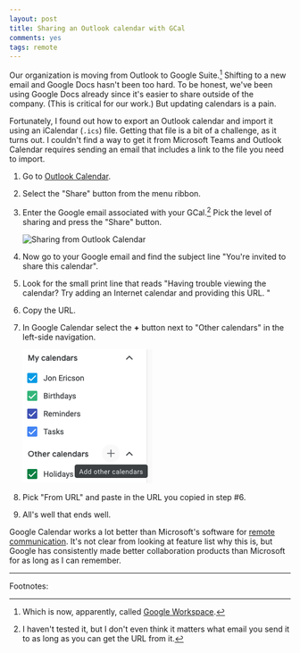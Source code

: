 ```yaml
---
layout: post
title: Sharing an Outlook calendar with GCal
comments: yes
tags: remote
---
```


Our organization is moving from Outlook to Google Suite.[^1] Shifting
to a new email and Google Docs hasn't been too hard. To be honest,
we've been using Google Docs already since it's easier to share
outside of the company. (This is critical for our work.) But updating
calendars is a pain.

Fortunately, I found out how to export an Outlook calendar and import
it using an iCalendar (`.ics`) file. Getting that file is a bit of a
challenge, as it turns out. I couldn't find a way to get it from
Microsoft Teams and Outlook Calendar requires sending an email that
includes a link to the file you need to import.

1. Go to [Outlook Calendar](https://outlook.office.com/calendar).
2. Select the "Share" button from the menu ribbon.
3. Enter the Google email associated with your GCal.[^2] Pick the
   level of sharing and press the "Share" button.
   
   ![Sharing from
   Outlook Calendar](/images/outlook_share.png)

4. Now go to your Google email and find the subject line "You're
   invited to share this calendar".
5. Look for the small print line that reads "Having trouble viewing
   the calendar? Try adding an Internet calendar and providing this
   URL. "
6. Copy the URL.
7. In Google Calendar select the **+** button next to "Other
   calendars" in the left-side navigation.
   
   ![Import from URL](/images/gcal_import.png)

8. Pick "From URL" and paste in the URL you copied in step #6.
9. All's well that ends well.

Google Calendar works a lot better than Microsoft's software for
[remote communication](/2020/03/09/remote_tips.html). It's not clear
from looking at feature list why this is, but Google has consistently
made better collaboration products than Microsoft for as long as I can
remember.

---

Footnotes:


[^1]: Which is now, apparently, called [Google
    Workspace](https://workspace.google.com/).

[^2]: I haven't tested it, but I don't even think it matters what
    email you send it to as long as you can get the URL from it.
